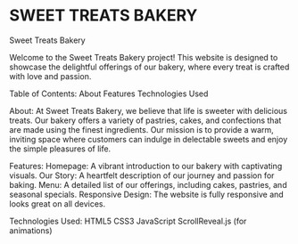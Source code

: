 # SWEET TREATS BAKERY

Sweet Treats Bakery


Welcome to the Sweet Treats Bakery project! This website is designed to showcase the delightful offerings of our bakery, where every treat is crafted with love and passion.

Table of Contents:
About
Features
Technologies Used



About:
At Sweet Treats Bakery, we believe that life is sweeter with delicious treats. Our bakery offers a variety of pastries, cakes, and confections that are made using the finest ingredients. Our mission is to provide a warm, inviting space where customers can indulge in delectable sweets and enjoy the simple pleasures of life.

Features:
Homepage: A vibrant introduction to our bakery with captivating visuals.
Our Story: A heartfelt description of our journey and passion for baking.
Menu: A detailed list of our offerings, including cakes, pastries, and seasonal specials.
Responsive Design: The website is fully responsive and looks great on all devices.

Technologies Used:
HTML5
CSS3
JavaScript
ScrollReveal.js (for animations)
 
